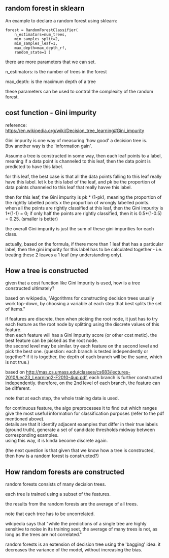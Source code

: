 random forest in sklearn
--------------

An example to declare a random forest using sklearn:
```
forest = RandomForestClassifier( 
	n_estimators=num_trees, 
	min_samples_split=2, 
	min_samples_leaf=1, 
	max_depth=max_depth_rf, 
	random_state=1 ) 
```
there are more parameters that we can set.

n_estimators: is the number of trees in the forest

max_depth: is the maximum depth of a tree

these parameters can be used to control the complexity of the random forest.


cost function - Gini impurity
---------------------------

reference: https://en.wikipedia.org/wiki/Decision_tree_learning#Gini_impurity

Gini impurity is one way of measuring 'how good' a decision tree is.  
Btw another way is the 'information gain'.

Assume a tree is constructed in some way, then each leaf points to a label,
meaning if a data point is channeled to this leaf, then the data point is predicted to have this label.

for this leaf, the best case is that all the data points falling to this leaf really have this label.
let k be this label of the leaf, and pk be the proportion of data points channeled to this leaf that really havve this label.

then for this leaf, the Gini impurity is pk * (1-pk), meaning the proportion of the rightly labelled points x the proportion of wrongly labelled points.  
when all the points are rightly classified at this leaf, then the Gini impurity is 1*(1-1) = 0;
if only half the points are rightly classified, then it is 0.5*(1-0.5) = 0.25. (smaller is better)

the overall Gini impurity is just the sum of these gini impurities for each class.

actually, based on the formula, if there more than 1 leaf that has a particular label, then the gini impurity for this label has to be calculated together - i.e. treating these 2 leaves a 1 leaf (my understanding only).



How a tree is constructed
------------------------------

given that a cost function like Gini Impurity is used, how is a tree constructed ultimately?

based on wikipedia, "Algorithms for constructing decision trees usually work top-down,
by choosing a variable at each step that best splits the set of items."

if features are discrete, then when picking the root node, it just has to try each feature as the root node by splitting using the discrete values of this feature.  
then each feature will has a Gini Impurity score (or other cost metic).
the best feature can be picked as the root node.  
the second level may be similar. try each feature on the second level and pick the best one.
(question: each branch is tested independently or together? if it is together, the depth of each branch will be the same, which is not true.)

based on http://mas.cs.umass.edu/classes/cs683/lectures-2010/Lec23_Learning2-F2010-4up.pdf,
each branch is further constructed independently.
therefore, on the 2nd level of each branch, the feature can be different.

note that at each step, the whole training data is used.

for continuous feature, the algo preprocesses it to find out which ranges give the most useful information for classification purposes (refer to the pdf mentioned above).  
details are that it identify adjacent examples that differ in their true labels (ground truth),
generate a set of candidate thresholds midway between corresponding examples.  
using this way, it is kinda become discrete again.

(the next question is that given that we know how a tree is constructed, then how is a random forest is constructed?)


How random forests are constructed
--------------------------------------------

random forests consists of many decision trees.

each tree is trained using a subset of the features.

the results from the random forests are the average of all trees.

note that each tree has to be uncorrelated.

wikipedia says that "while the predictions of a single tree are highly sensitive to noise in its training seet, the average of many trees is not, as long as the trees are not correlated."

random forests is an extension of decision tree using the 'bagging' idea.
it decreases the variance of the model, without increasing the bias.
